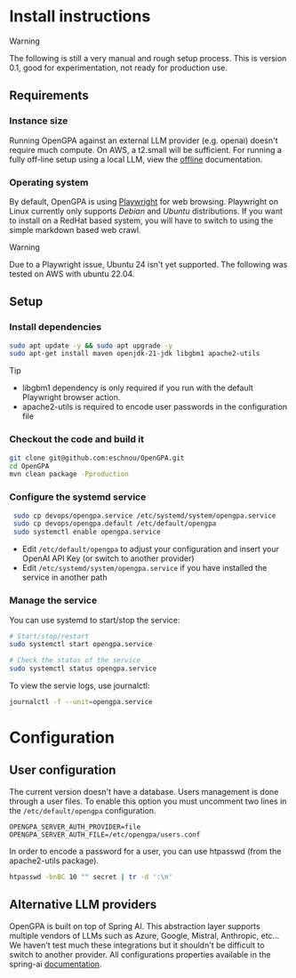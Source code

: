 # Install instructions

> [!WARNING]
> The following is still a very manual and rough setup process.
> This is version 0.1, good for experimentation, not ready for
> production use.

## Requirements

### Instance size
Running OpenGPA against an external LLM provider (e.g. openai) doesn't require much compute. On AWS, a t2.small
will be sufficient. For running a fully off-line setup using a local LLM, view the [offline](offline.md) documentation.

### Operating system
By default, OpenGPA is using [Playwright](https://playwright.dev/) for web browsing. Playwright on Linux currently only supports
*Debian* and *Ubuntu* distributions. If you want to install on a RedHat based system, you will have to switch to using
the simple markdown based web crawl.

> [!WARNING]
> Due to a Playwright issue, Ubuntu 24 isn't yet supported. The following was tested on AWS
> with ubuntu 22.04.

## Setup

### Install dependencies

```bash
sudo apt update -y && sudo apt upgrade -y
sudo apt-get install maven openjdk-21-jdk libgbm1 apache2-utils
```

> [!TIP]
> - libgbm1 dependency is only required if you run with the default Playwright browser action.
> - apache2-utils is required to encode user passwords in the configuration file

### Checkout the code and build it

```bash
git clone git@github.com:eschnou/OpenGPA.git
cd OpenGPA
mvn clean package -Pproduction
```

### Configure the systemd service

```bash
 sudo cp devops/opengpa.service /etc/systemd/system/opengpa.service
 sudo cp devops/opengpa.default /etc/default/opengpa
 sudo systemctl enable opengpa.service
```

- Edit `/etc/default/opengpa` to adjust your configuration and insert your OpenAI API Key (or switch to another provider)
- Edit `/etc/systemd/system/opengpa.service` if you have installed the service in another path

### Manage the service

You can use systemd to start/stop the service:

```bash
# Start/stop/restart
sudo systemctl start opengpa.service

# Check the status of the service
sudo systemctl status opengpa.service
```

To view the servie logs, use journalctl:
```bash
journalctl -f --unit=opengpa.service
```

# Configuration

## User configuration

The current version doesn't have a database. Users management is done through a user files. To enable
this option you must uncomment two lines in the `/etc/default/opengpa` configuration.

````
OPENGPA_SERVER_AUTH_PROVIDER=file
OPENGPA_SERVER_AUTH_FILE=/etc/opengpa/users.conf
````

In order to encode a password for a user, you can use htpasswd (from the apache2-utils package).

```bash
htpasswd -bnBC 10 "" secret | tr -d ':\n'
```

## Alternative LLM providers

OpenGPA is built on top of Spring AI. This abstraction layer supports multiple vendors of LLMs
such as Azure, Google, Mistral, Anthropic, etc... We haven't test much these integrations but it shouldn't 
be difficult to switch to another provider.  All configurations properties available in the 
spring-ai [documentation](https://docs.spring.io/spring-ai/reference/1.0/api/chatmodel.html).

